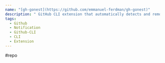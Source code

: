 ```yaml
---
name: "[gh-gonest](https://github.com/emmanuel-ferdman/gh-gonest)"
description: " GitHub CLI extension that automatically detects and removes ghost notifications from banned/deleted repos"
tags:
  - Github
  - Notification
  - Github-CLI
  - CLI
  - Extension
---
```

#repo